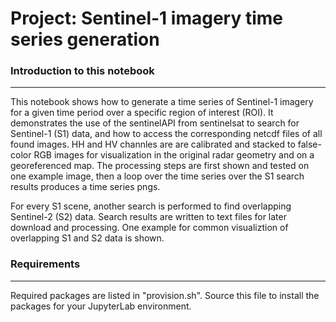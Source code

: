 # Project: Sentinel-1 imagery time series generation

### Introduction to this notebook
---
This notebook shows how to generate a time series of Sentinel-1 imagery for a given time period over a specific region of interest (ROI). It demonstrates the use of the sentinelAPI from sentinelsat to search for Sentinel-1 (S1) data, and how to access the corresponding netcdf files of all found images. HH and HV channles are are calibrated and stacked to false-color RGB images for visualization in the original radar geometry and on a georeferenced map. The processing steps are first shown and tested on one example image, then a loop over the time series over the S1 search results produces a time series pngs.

For every S1 scene, another search is performed to find overlapping Sentinel-2 (S2) data. Search results are written to text files for later download and processing. One example for common visualiztion of overlapping S1 and S2 data is shown.


### Requirements
---
Required packages are listed in "provision.sh". Source this file to install the packages for your JupyterLab environment.
